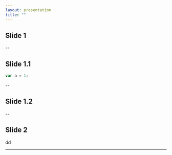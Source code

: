 ```yaml
---
layout: presentation
title: ""
---
```



## Slide 1

--

## Slide 1.1

```JavaScript
var a = 1;
```

--

## Slide 1.2


--




## Slide 2

dd


---

